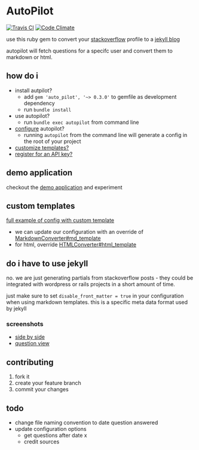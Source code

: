 # AutoPilot
[![Travis CI](https://travis-ci.org/lfender6445/auto_pilot.svg?branch=master)](https://travis-ci.org/lfender6445/auto_pilot)
[![Code Climate](https://codeclimate.com/github/lfender6445/auto_pilot/badges/gpa.svg)](https://codeclimate.com/github/lfender6445/auto_pilot)
<!--
[![Test Coverage](https://codeclimate.com/github/lfender6445/auto_pilot/badges/coverage.svg)](https://codeclimate.com/github/lfender6445/auto_pilot)
-->

use this ruby gem to convert your [stackoverflow](http://www.stackoverflow.com/) profile to a [jekyll blog](http://jekyllrb.com/)

autopilot will fetch questions for a specifc user and convert them to markdown or html.

## how do i
- install autpilot?
  - add `gem 'auto_pilot', '~> 0.3.0'` to gemfile as development dependency
  - run `bundle install`
- use autopilot?
  - run `bundle exec autopilot` from command line
- [configure](https://github.com/lfender6445/auto_pilot/blob/master/lib/auto_pilot/templates/auto_pilot_config.rb) autopilot?
  - running `autopilot` from the command line will generate a config in the root of your project
- [customize templates?](#custom-templates)
- [register for an API key?](http://stackapps.com/apps/oauth/register)

## demo application
checkout the [demo application](https://github.com/lfender6445/auto_pilot_demo) and experiment

## custom templates
[ full example of config with custom template](https://github.com/lfender6445/auto_pilot_demo/blob/custom_templates/auto_pilot_config.rb#L21)

- we can update our configuration with an override of [MarkdownConverter#md_template](https://github.com/lfender6445/auto_pilot/blob/e6fd551d64d27cd2a813bb71e6c0997eee9196d2/lib/auto_pilot/markdown_converter.rb#L25)
- for html, override [HTMLConverter#html_template](https://github.com/lfender6445/auto_pilot/blob/e6fd551d64d27cd2a813bb71e6c0997eee9196d2/lib/auto_pilot/html_converter.rb#L27)

## do i have to use jekyll
no. we are just generating partials from stackoverflow posts - they could be integrated with wordpress or rails projects in a short amount of time.

just make sure to set `disable_front_matter = true` in your configuration when using markdown templates. this is a specific meta data format used by jekyll

### screenshots

- [side by side](http://i.imgur.com/Ffbzequ.png)
- [question view](http://i.imgur.com/O206sol.png)

## contributing

1. fork it
2. create your feature branch
3. commit your changes

## todo
- change file naming convention to date question answered
- update configuration options
  - get questions after date x
  - credit sources
